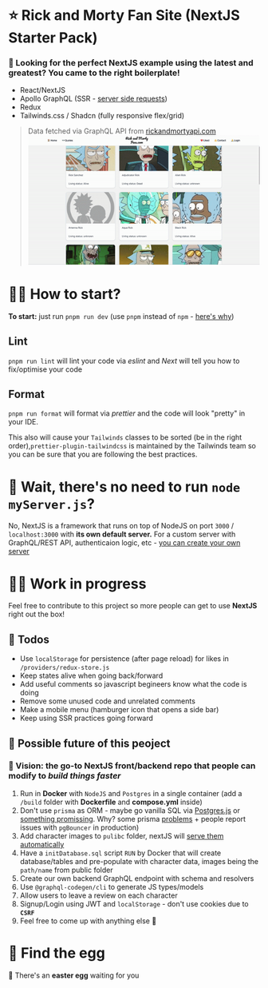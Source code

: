  # ⭐️ Rick and Morty Fan Site (NextJS Starter Pack)
 ### 🔎 Looking for the perfect NextJS example using the latest and greatest? **You came to the right boilerplate!**
 - React/NextJS
 - Apollo GraphQL (SSR - [server side requests](https://www.npmjs.com/package/@apollo/experimental-nextjs-app-support))
 - Redux
 - Tailwinds.css / Shadcn (fully responsive flex/grid)

 >Data fetched via GraphQL API from [rickandmortyapi.com](https://rickandmortyapi.com)
![](https://github.com/sofasurfa/rick-morty-fan-nextjs/blob/main/live-example.gif)

# 🤷‍♂️ How to start?
**To start:** just run `pnpm run dev` (use `pnpm` instead of `npm` - [here's why](https://refine.dev/blog/pnpm-vs-npm-and-yarn/#why-not-npm-or-yarn))
## Lint
`pnpm run lint` will lint your code via *eslint* and *Next* will tell you how to fix/optimise your code
## Format
`pnpm run format` will format via *prettier* and the code will look "pretty" in your IDE.

This also will cause your `Tailwinds` classes to be sorted (be in the right order),`prettier-plugin-tailwindcss` is maintained by the Tailwinds team so you can be sure that you are following the best practices.


# 🤨 Wait, there's no need to run `node myServer.js`?
No, NextJS is a framework that runs on top of NodeJS on port `3000` / `localhost:3000` with **its own default server.** For a custom server with GraphQL/REST API, authenticaion logic, etc - [you can create your own server](https://nextjs.org/docs/pages/building-your-application/configuring/custom-server)

# 👷‍♂️ Work in progress
Feel free to contribute to this project so more people can get to use **NextJS** right out the box!

## 📌 Todos
- Use `localStorage` for persistence (after page reload) for likes in `/providers/redux-store.js`
- Keep states alive when going back/forward
- Add useful comments so javascript begineers know what the code is doing
- Remove some unused code and unrelated comments
- Make a mobile menu (hamburger icon that opens a side bar)
- Keep using SSR practices going forward

## 💪 Possible future of this peoject
### 🚀 Vision: the go-to NextJS front/backend repo that people can modify to ***build things faster***
1) Run in **Docker** with `NodeJS` and `Postgres` in a single container (add a `/build` folder with **Dockerfile** and **compose.yml** inside)
2) Don't use `prisma` as ORM - maybe go vanilla SQL via [Postgres.js](https://github.com/porsager/postgres) or [something promissing](https://github.com/alfateam/orange-orm). Why? some prisma [problems](https://github.com/keinsell/is-prisma-production-ready) + people report issues with `pgBouncer` in production)
3) Add character images to `pulibc` folder, nextJS will [serve them automatically](https://nextjs.org/docs/pages/building-your-application/optimizing/static-assets)
4) Have a `initDatabase.sql` script `RUN` by Docker that will create database/tables and pre-populate with character data, images being the `path/name` from public folder
5) Create our own backend GraphQL endpoint with schema and resolvers
6) Use `@graphql-codegen/cli` to generate JS types/models
7) Allow users to leave a review on each character
8) Signup/Login using JWT and `localStorage` - don't use cookies due to **`CSRF`**
9) Feel free to come up with anything else 🤯


# 🥚 Find the egg
🎉 There's an **easter egg** waiting for you  


